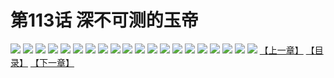 # 第113话 深不可测的玉帝
![](https://s1.baozimh.com/scomic/sanyanxiaotianlu-samanhua/0/112-x42z/1.jpg)
![](https://s1.baozimh.com/scomic/sanyanxiaotianlu-samanhua/0/112-x42z/2.jpg)
![](https://s1.baozimh.com/scomic/sanyanxiaotianlu-samanhua/0/112-x42z/3.jpg)
![](https://s1.baozimh.com/scomic/sanyanxiaotianlu-samanhua/0/112-x42z/4.jpg)
![](https://s1.baozimh.com/scomic/sanyanxiaotianlu-samanhua/0/112-x42z/5.jpg)
![](https://s1.baozimh.com/scomic/sanyanxiaotianlu-samanhua/0/112-x42z/6.jpg)
![](https://s1.baozimh.com/scomic/sanyanxiaotianlu-samanhua/0/112-x42z/7.jpg)
![](https://s1.baozimh.com/scomic/sanyanxiaotianlu-samanhua/0/112-x42z/8.jpg)
![](https://s1.baozimh.com/scomic/sanyanxiaotianlu-samanhua/0/112-x42z/9.jpg)
![](https://s1.baozimh.com/scomic/sanyanxiaotianlu-samanhua/0/112-x42z/10.jpg)
![](https://s1.baozimh.com/scomic/sanyanxiaotianlu-samanhua/0/112-x42z/11.jpg)
![](https://s1.baozimh.com/scomic/sanyanxiaotianlu-samanhua/0/112-x42z/12.jpg)
![](https://s1.baozimh.com/scomic/sanyanxiaotianlu-samanhua/0/112-x42z/13.jpg)
![](https://s1.baozimh.com/scomic/sanyanxiaotianlu-samanhua/0/112-x42z/14.jpg)
![](https://s1.baozimh.com/scomic/sanyanxiaotianlu-samanhua/0/112-x42z/15.jpg)
![](https://s1.baozimh.com/scomic/sanyanxiaotianlu-samanhua/0/112-x42z/16.jpg)
![](https://s1.baozimh.com/scomic/sanyanxiaotianlu-samanhua/0/112-x42z/17.jpg)
![](https://s1.baozimh.com/scomic/sanyanxiaotianlu-samanhua/0/112-x42z/18.jpg)
![](https://s1.baozimh.com/scomic/sanyanxiaotianlu-samanhua/0/112-x42z/19.jpg)
![](https://s1.baozimh.com/scomic/sanyanxiaotianlu-samanhua/0/112-x42z/20.jpg)
[【上一章】](./112.md)
[【目录】](./README.md)
[【下一章】](./114.md)
